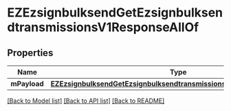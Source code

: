 # EZEzsignbulksendGetEzsignbulksendtransmissionsV1ResponseAllOf

## Properties
Name | Type | Description | Notes
------------ | ------------- | ------------- | -------------
**mPayload** | [**EZEzsignbulksendGetEzsignbulksendtransmissionsV1ResponseMPayload***](EZEzsignbulksendGetEzsignbulksendtransmissionsV1ResponseMPayload.md) |  | 

[[Back to Model list]](../README.md#documentation-for-models) [[Back to API list]](../README.md#documentation-for-api-endpoints) [[Back to README]](../README.md)


